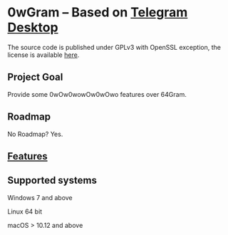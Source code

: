 ﻿# 0wGram – Based on [Telegram Desktop](https://github.com/telegramdesktop/tdesktop)

The source code is published under GPLv3 with OpenSSL exception, the license is available [here](LICENSE).

## Project Goal

Provide some 0wOw0wowOw0wOwo features over 64Gram.

## Roadmap

No Roadmap? Yes.

## [Features](features.md)

## Supported systems

Windows 7 and above

Linux 64 bit

macOS > 10.12 and above

